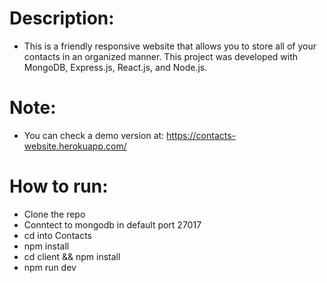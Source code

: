 # Description: 
- This is a friendly responsive website that allows you to store all of your contacts in an organized manner. This project was developed with MongoDB, Express.js, React.js, and Node.js.

# Note:
 - You can check a demo version at: https://contacts-website.herokuapp.com/

# How to run:
-	Clone the repo
- Conntect to mongodb in default port 27017 
- cd into Contacts
- npm install
- cd client && npm install
- npm run dev
